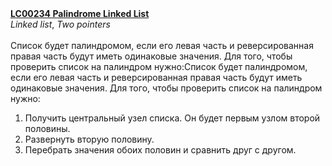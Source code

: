 <b>
<a href="https://leetcode.com/problems/palindrome-linked-list/">
LC00234 Palindrome Linked List
</a>
</b>
​
<br>
​
<i>Linked list</i>, <i>Two pointers</i>
​
<br><br>
​
Список будет палиндромом, если его левая часть и реверсированная правая часть будут иметь одинаковые значения. Для того, чтобы проверить список на палиндром нужно:
​
Список будет палиндромом, если его левая часть и реверсированная правая часть будут иметь одинаковые значения. Для того, чтобы проверить список на палиндром нужно:
<ol>
<li>Получить центральный узел списка. Он будет первым узлом второй половины.</li>
<li>Развернуть вторую половину.</li>
<li>Перебрать значения обоих половин и сравнить друг с другом.</li>
</ol>